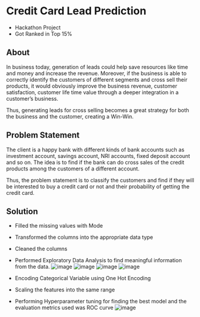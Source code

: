 # Credit Card Lead Prediction
- Hackathon Project 
- Got Ranked in Top 15%

## About
In business today, generation of leads could help save resources like time and money and increase the revenue. Moreover, if the business is able to correctly identify the customers of different segments and cross sell their products, it would obviously improve the business revenue, customer satisfaction, customer life time value through a deeper integration in a customer’s business.

Thus, generating leads for cross selling becomes a great strategy for both the business and the customer, creating a Win-Win.

## Problem Statement
The client is a happy bank with different kinds of bank accounts such as investment account, savings account, NRI accounts, fixed deposit account and so on. The idea is to find if the bank can do cross sales of the credit products among the customers of a different account.

Thus, the problem statement is to classify the customers and find if they will be interested to buy a credit card or not and their probability of getting the credit card.

## Solution
- Filled the missing values with Mode
- Transformed the columns into the appropriate data type 
- Cleaned the columns 
- Performed Exploratory Data Analysis to find meaningful information from the data.
  ![image](https://user-images.githubusercontent.com/32816737/153460541-dcbe4b5b-e0fd-4fc8-b15d-145a0f3f2075.png)
  ![image](https://user-images.githubusercontent.com/32816737/153460648-29dcf710-e5e2-42ee-9a51-d199c8ba54ef.png)
  ![image](https://user-images.githubusercontent.com/32816737/153460714-76c803f1-9f27-425d-b194-510e73f57d71.png)
  ![image](https://user-images.githubusercontent.com/32816737/153460798-0ead2ffd-1904-4a85-9a1f-a174040b72d1.png)
  
- Encoding Categorical Variable using One Hot Encoding
- Scaling the features into the same range
- Performing Hyperparameter tuning for finding the best model and the evaluation metrics used was ROC curve
  ![image](https://user-images.githubusercontent.com/32816737/153461322-11c3cb96-a6c0-41b8-853d-b2893dbad33c.png)
